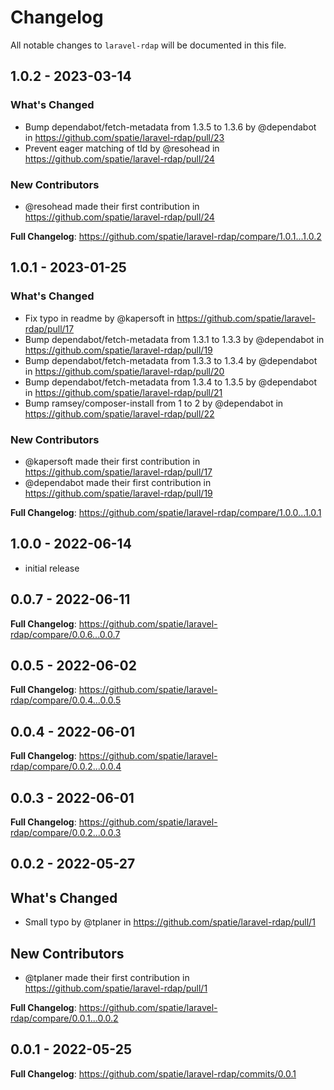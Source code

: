 # Changelog

All notable changes to `laravel-rdap` will be documented in this file.

## 1.0.2 - 2023-03-14

### What's Changed

- Bump dependabot/fetch-metadata from 1.3.5 to 1.3.6 by @dependabot in https://github.com/spatie/laravel-rdap/pull/23
- Prevent eager matching of tld by @resohead in https://github.com/spatie/laravel-rdap/pull/24

### New Contributors

- @resohead made their first contribution in https://github.com/spatie/laravel-rdap/pull/24

**Full Changelog**: https://github.com/spatie/laravel-rdap/compare/1.0.1...1.0.2

## 1.0.1 - 2023-01-25

### What's Changed

- Fix typo in readme by @kapersoft in https://github.com/spatie/laravel-rdap/pull/17
- Bump dependabot/fetch-metadata from 1.3.1 to 1.3.3 by @dependabot in https://github.com/spatie/laravel-rdap/pull/19
- Bump dependabot/fetch-metadata from 1.3.3 to 1.3.4 by @dependabot in https://github.com/spatie/laravel-rdap/pull/20
- Bump dependabot/fetch-metadata from 1.3.4 to 1.3.5 by @dependabot in https://github.com/spatie/laravel-rdap/pull/21
- Bump ramsey/composer-install from 1 to 2 by @dependabot in https://github.com/spatie/laravel-rdap/pull/22

### New Contributors

- @kapersoft made their first contribution in https://github.com/spatie/laravel-rdap/pull/17
- @dependabot made their first contribution in https://github.com/spatie/laravel-rdap/pull/19

**Full Changelog**: https://github.com/spatie/laravel-rdap/compare/1.0.0...1.0.1

## 1.0.0 - 2022-06-14

- initial release

## 0.0.7 - 2022-06-11

**Full Changelog**: https://github.com/spatie/laravel-rdap/compare/0.0.6...0.0.7

## 0.0.5 - 2022-06-02

**Full Changelog**: https://github.com/spatie/laravel-rdap/compare/0.0.4...0.0.5

## 0.0.4 - 2022-06-01

**Full Changelog**: https://github.com/spatie/laravel-rdap/compare/0.0.2...0.0.4

## 0.0.3 - 2022-06-01

**Full Changelog**: https://github.com/spatie/laravel-rdap/compare/0.0.2...0.0.3

## 0.0.2 - 2022-05-27

## What's Changed

- Small typo by @tplaner in https://github.com/spatie/laravel-rdap/pull/1

## New Contributors

- @tplaner made their first contribution in https://github.com/spatie/laravel-rdap/pull/1

**Full Changelog**: https://github.com/spatie/laravel-rdap/compare/0.0.1...0.0.2

## 0.0.1 - 2022-05-25

**Full Changelog**: https://github.com/spatie/laravel-rdap/commits/0.0.1
